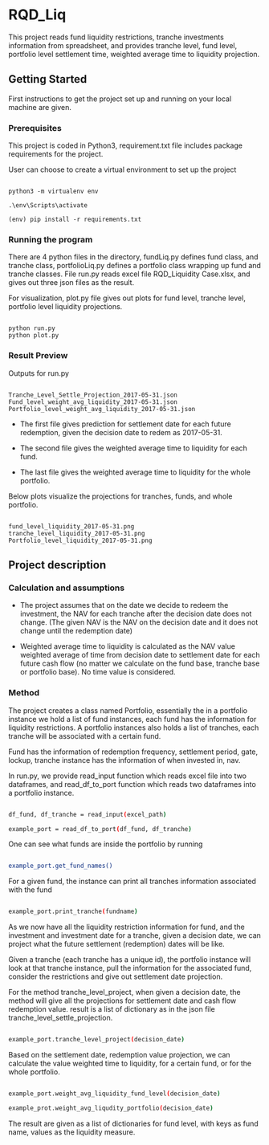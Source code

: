 # RQD_Liq

This project reads fund liquidity restrictions, tranche investments information
from spreadsheet, and provides tranche level, fund level, portfolio level
settlement time, weighted average time to liquidity projection.

## Getting Started 

First instructions to get the project set up and running on your local
machine are given. 

### Prerequisites

This project is coded in Python3, requirement.txt file includes package requirements
for the project.

User can choose to create a virtual environment to set up the project

```

python3 -m virtualenv env

.\env\Scripts\activate

(env) pip install -r requirements.txt

```

### Running the program

There are 4 python files in the directory, fundLiq.py defines fund class, and tranche class,
portfolioLiq.py defines a portfolio class wrapping up fund and tranche classes. File run.py reads
excel file RQD_Liquidity Case.xlsx, and gives out three json files as the 
result.

For visualization, plot.py file gives out plots for fund level, tranche level, portfolio
level liquidity projections.


```

python run.py
python plot.py

```

### Result Preview

Outputs for run.py 

```

Tranche_Level_Settle_Projection_2017-05-31.json
Fund_level_weight_avg_liquidity_2017-05-31.json
Portfolio_level_weight_avg_liquidity_2017-05-31.json

```

* The first file gives prediction for settlement date for each future redemption, given the decision date to redem as 
2017-05-31.

* The second file gives the weighted average time to liquidity for each fund.

* The last file gives the weighted average time to liquidity for the whole portfolio.

Below plots visualize the projections for tranches, funds, and whole portfolio.

```

fund_level_liquidity_2017-05-31.png
tranche_level_liquidity_2017-05-31.png
Portfolio_level_liquidity_2017-05-31.png

```

## Project description

### Calculation and assumptions

* The project assumes that on the date we decide to redeem the investment,
the NAV for each tranche after the decision date does not change. (The given NAV
is the NAV on the decision date and it does not change until the redemption date)

* Weighted average time to liquidity is calculated as the NAV value weighted average of time from decision date to 
settlement date for each future cash flow (no matter we calculate on the fund base, tranche base or portfolio base). No time value is considered.


### Method

The project creates a class named Portfolio, essentially the in a portfolio instance we hold a list of fund instances,
each fund has the information for liquidity restrictions. A portfolio instances also holds a list 
of tranches, each tranche will be associated with a certain fund.

Fund has the information of redemption frequency, settlement period, gate, lockup,
tranche instance has the information of when invested in, nav. 

In run.py, we provide read_input function which reads excel file into two dataframes, 
and read_df_to_port function which reads two dataframes into a portfolio instance.

```bash

df_fund, df_tranche = read_input(excel_path)

example_port = read_df_to_port(df_fund, df_tranche)

```

One can see what funds are inside the portfolio by running 

```bash

example_port.get_fund_names()

```

For a given fund, the instance can print all tranches information 
associated with the fund

```bash

example_port.print_tranche(fundname)

```

As we now have all the liquidity restriction information for fund, 
and the investment and investment date for a tranche, given a decision date,
we can project what the future settlement (redemption) dates will be like.

Given a tranche (each tranche has a unique id), the portfolio instance will 
look at that tranche instance, pull the information for the associated fund,
consider the restrictions and give out settlement date projection.

For the method tranche_level_project, when given a decision date,
the method will give all the projections for settlement date and cash flow redemption value.
result is a list of dictionary as in the json file tranche_level_settle_projection.

```bash

example_port.tranche_level_project(decision_date)

```

Based on the settlement date, redemption value projection, we can calculate
the value weighted time to liquidity, for a certain fund, or for the whole portfolio.

```bash

example_port.weight_avg_liquidity_fund_level(decision_date)

example_prot.weight_avg_liqudity_portfolio(decision_date)

```

The result are given as a list of dictionaries for fund level, with keys as fund name,
values as the liquidity measure.


